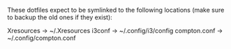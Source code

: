 These dotfiles expect to be symlinked to the following locations (make sure to backup the old ones if they exist):

Xresources -> ~/.Xresources
i3conf -> ~/.config/i3/config
compton.conf -> ~/.config/compton.conf
